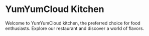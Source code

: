 # YumYumCloud Kitchen

Welcome to YumYumCloud kitchen, the preferred choice for food enthusiasts. Explore our restaurant and discover a world of flavors.

